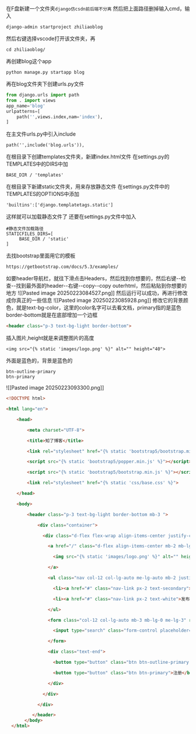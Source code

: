 在F盘新建一个文件夹`django仿csdn前后端不分离`
然后把上面路径删掉输入cmd，输入
```
django-admin startproject zhiliaoblog
```
然后右键选择vscode打开该文件夹，再
```
cd zhiliaoblog/
```
再创建blog这个app
```
python manage.py startapp blog
```
再在blog文件夹下创建urls.py文件
```python
from django.urls import path
from . import views
app_name='blog'
urlpatterns=[
    path('',views.index,nam='index'),
]
```
在主文件urls.py中引入include
```
path('',include('blog.urls')),
```
在根目录下创建templates文件夹，新建index.html文件 在settings.py的TEMPLATES中的DIRS中加
```
BASE_DIR / 'templates'
```

在根目录下新建static文件夹，用来存放静态文件
在settings.py文件中的TEMPLATES的OPTIONS中添加
```
'builtins':['django.templatetags.static']
```
这样就可以加载静态文件了
还要在settings.py文件中加入
```
#静态文件加载路径
STATICFILES_DIRS=[
     BASE_DIR / 'static'
]
```

去找bootstrap里面用它的模板
```
https://getbootstrap.com/docs/5.3/examples/
```

如要header导航栏，就往下滑点击Headers，然后找到你想要的，然后右键--检查--找到最外面的header--右键--copy--copy outerhtml，然后粘贴到你想要的地方
![[Pasted image 20250223084527.png]]
然后运行可以成功，再进行修改成你真正的一些信息
![[Pasted image 20250223085928.png]]
修改它的背景颜色，就是text-bg-color，这里的color名字可以去看文档，primary指的是蓝色
border-bottom就是在底部增加一个边框
```html
<header class="p-3 text-bg-light border-bottom">
```
插入图片,height就是来调整图片的高度
```
<img src="{% static 'images/logo.png' %}" alt="" height="40">
```
外面是蓝色的，背景是蓝色的
```
btn-outline-primary
btn-primary
```
![[Pasted image 20250223093300.png]]
```html
<!DOCTYPE html>

<html lang="en">

    <head>

        <meta charset="UTF-8">

        <title>知了博客</title>

        <link rel="stylesheet" href="{% static 'bootstrap5/bootstrap.min.css' %}">

        <script src="{% static 'bootstrap5/popper.min.js' %}"></script>

        <script src="{% static 'bootstrap5/bootstrap.min.js' %}"></script>

        <link rel="stylesheet" href="{% static 'css/base.css' %}">

    </head>

    <body>

        <header class="p-3 text-bg-light border-bottom mb-3 ">

            <div class="container">

              <div class="d-flex flex-wrap align-items-center justify-content-center justify-content-lg-start">

                <a href="/" class="d-flex align-items-center mb-2 mb-lg-0 text-white text-decoration-none">

                  <img src="{% static 'images/logo.png' %}" alt="" height="40">

                </a>

                <ul class="nav col-12 col-lg-auto me-lg-auto mb-2 justify-content-center mb-md-0">

                  <li><a href="#" class="nav-link px-2 text-secondary">首页</a></li>

                  <li><a href="#" class="nav-link px-2 text-white">发布博客</a></li>

                </ul>

                <form class="col-12 col-lg-auto mb-3 mb-lg-0 me-lg-3" role="search">

                  <input type="search" class="form-control placeholder="搜索..." aria-label="Search">

                </form>

                <div class="text-end">

                  <button type="button" class="btn btn-outline-primary me-2">登录</button>

                  <button type="button" class="btn btn-primary">注册</button>

                </div>

              </div>

            </div>

          </header>
       </body>
  </html>
```